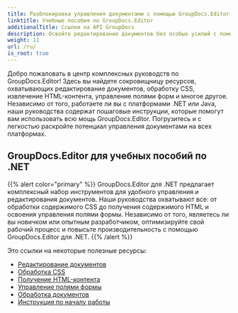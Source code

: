 ```yaml
---
title: Разблокировка управления документами с помощью GroupDocs.Editor
linktitle: Учебные пособия по GroupDocs.Editor
additionalTitle: Ссылки на API GroupDocs
description: Освойте редактирование документов без особых усилий с помощью GroupDocs.Editor для .NET и Java. Оптимизируйте рабочий процесс, управляйте CSS, получайте HTML-контент и многое другое!
weight: 11
url: /ru/
is_root: true
---
```


Добро пожаловать в центр комплексных руководств по GroupDocs.Editor! Здесь вы найдете сокровищницу ресурсов, охватывающих редактирование документов, обработку CSS, извлечение HTML-контента, управление полями форм и многое другое. Независимо от того, работаете ли вы с платформами .NET или Java, наши руководства содержат пошаговые инструкции, которые помогут вам использовать всю мощь GroupDocs.Editor. Погрузитесь и с легкостью раскройте потенциал управления документами на всех платформах.


## GroupDocs.Editor для учебных пособий по .NET
{{% alert color="primary" %}}
GroupDocs.Editor для .NET предлагает комплексный набор инструментов для удобного управления и редактирования документов. Наши руководства охватывают все: от обработки содержимого CSS до получения содержимого HTML и освоения управления полями формы. Независимо от того, являетесь ли вы новичком или опытным разработчиком, оптимизируйте свой рабочий процесс и повысьте производительность с помощью GroupDocs.Editor для .NET.
{{% /alert %}}

Это ссылки на некоторые полезные ресурсы:
 
- [Редактирование документов](./net/document-editing/)
- [Обработка CSS](./net/css-handling/)
- [Получение HTML-контента](./net/html-content-retrieval/)
- [Управление полями формы](./net/form-field-management/)
- [Обработка документов](./net/document-processing/)
- [Инструкция по началу работы](./net/quick-start-guide/)